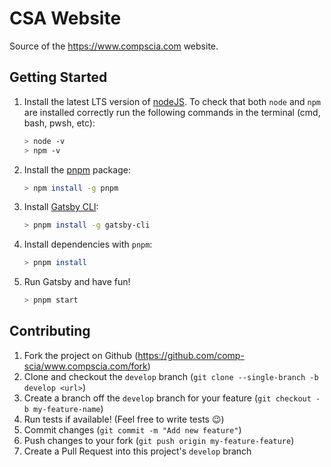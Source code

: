 # CSA Website

Source of the https://www.compscia.com website.

## Getting Started

 1. Install the latest LTS version of [nodeJS](https://nodejs.org/en/). To check
    that both `node` and `npm` are installed correctly run
    the following commands in the terminal (cmd, bash, pwsh, etc):
    ```bash
    > node -v
    > npm -v
    ```
 2. Install the [pnpm](https://pnpm.js.org/en/) package:
    ```bash
    > npm install -g pnpm
    ```
 3. Install [Gatsby CLI](https://www.gatsbyjs.com/):
    ```bash
    > pnpm install -g gatsby-cli
    ```
 4. Install dependencies with `pnpm`:
    ```bash
    > pnpm install
    ```
 5. Run Gatsby and have fun!
    ```bash
    > pnpm start
    ```

## Contributing

 1. Fork the project on Github (https://github.com/comp-scia/www.compscia.com/fork)
 2. Clone and checkout the `develop` branch (`git clone --single-branch -b develop <url>`)
 3. Create a branch off the `develop` branch for your feature (`git checkout -b my-feature-name`)
 4. Run tests if available! (Feel free to write tests 😉)
 5. Commit changes (`git commit -m "Add new feature"`)
 6. Push changes to your fork (`git push origin my-feature-feature`)
 7. Create a Pull Request into this project's `develop` branch